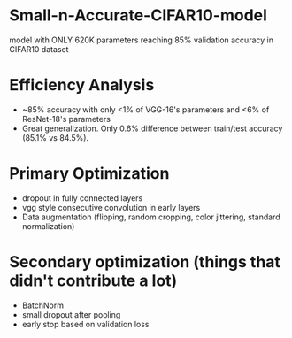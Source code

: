 # Small-n-Accurate-CIFAR10-model
model with ONLY 620K parameters reaching 85% validation accuracy in CIFAR10 dataset

# Efficiency Analysis
- ~85% accuracy with only <1% of VGG-16's parameters and <6% of ResNet-18's parameters
- Great generalization. Only 0.6% difference between train/test accuracy (85.1% vs 84.5%).

# Primary Optimization
- dropout in fully connected layers
- vgg style consecutive convolution in early layers
- Data augmentation (flipping, random cropping, color jittering, standard normalization)

# Secondary optimization (things that didn't contribute a lot)
- BatchNorm
- small dropout after pooling
- early stop based on validation loss
